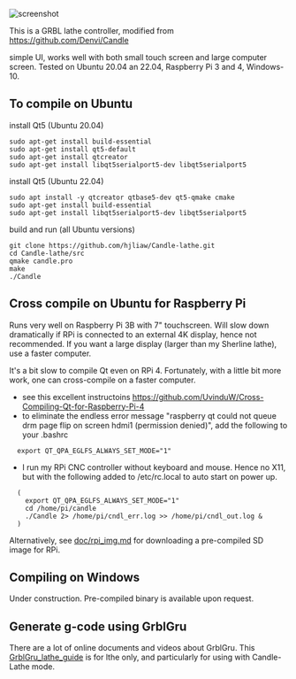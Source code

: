![screenshot](/screenshots/screenshot_ballhandle_small.png)

This is a GRBL lathe controller, modified from https://github.com/Denvi/Candle

simple UI, works well with both small touch screen and large computer screen. Tested on Ubuntu 20.04 an 22.04, Raspberry Pi 3 and 4, Windows-10.

To compile on Ubuntu 
------------------------------
install Qt5 (Ubuntu 20.04)
```
sudo apt-get install build-essential 
sudo apt-get install qt5-default 
sudo apt-get install qtcreator
sudo apt-get install libqt5serialport5-dev libqt5serialport5
```

install Qt5 (Ubuntu 22.04)
```
sudo apt install -y qtcreator qtbase5-dev qt5-qmake cmake
sudo apt-get install build-essential
sudo apt-get install libqt5serialport5-dev libqt5serialport5
```

build and run (all Ubuntu versions)
```
git clone https://github.com/hjliaw/Candle-lathe.git
cd Candle-lathe/src
qmake candle.pro 
make
./Candle
```

Cross compile on Ubuntu for Raspberry Pi
-----------------------------------------
Runs very well on Raspberry Pi 3B with 7" touchscreen.  Will slow down dramatically if RPi is connected to an external 4K display, hence not recommended. If you want a large display (larger than my Sherline lathe), use a faster computer.

It's a bit slow to compile Qt even on RPi 4. Fortunately, with a little bit more work, one can cross-compile on a faster computer.

* see this excellent instructoins https://github.com/UvinduW/Cross-Compiling-Qt-for-Raspberry-Pi-4
* to eliminate the endless error message "raspberry qt could not queue drm page flip on screen hdmi1 (permission denied)", add the following to your .bashrc
```  
  export QT_QPA_EGLFS_ALWAYS_SET_MODE="1"
```  
* I run my RPi CNC controller without keyboard and mouse.  Hence no X11, but with the following added to /etc/rc.local to auto start on power up.
```
  (
    export QT_QPA_EGLFS_ALWAYS_SET_MODE="1"
    cd /home/pi/candle 
    ./Candle 2> /home/pi/cndl_err.log >> /home/pi/cndl_out.log &
  )
```

Alternatively, see [doc/rpi_img.md](doc/rpi_img.md) for downloading a pre-compiled SD image for RPi.

Compiling on Windows
--------------------
Under construction. Pre-compiled binary is available upon request.


Generate g-code using GrblGru
-----------------------------
There are a lot of online documents and videos about GrblGru.  This [GrblGru_lathe_guide](doc/grblgru_guide/GrblGru_lathe_guide.pdf) is for lthe only, and particularly for using with Candle-Lathe mode.
